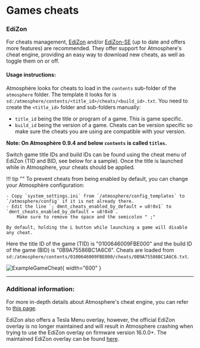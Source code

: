 # Games cheats

### **EdiZon**

For cheats management, [EdiZon](https://github.com/WerWolv/EdiZon/releases) and/or [EdiZon-SE](https://github.com/tomvita/EdiZon-SE/releases) (up to date and offers more features) are recommended. They offer support for Atmosphere's cheat engine, providing an easy way to download new cheats, as well as toggle them on or off.


#### **Usage instructions:**

Atmosphère looks for cheats to load in the `contents` sub-folder of the `atmosphere` folder. The template it looks for is `sd:/atmosphere/contents/<title_id>/cheats/<build_id>.txt`.
You need to create the `<title_id>` folder and sub-folders manually:

- `title_id` being the title or program of a game. This is game specific.
- `build_id` being the version of a game. Cheats can be version specific so make sure the cheats you are using are compatible with your version.

**Note: On Atmosphère 0.9.4 and below `contents` is called `titles`.**

Switch game title IDs and build IDs can be found using the cheat menu of EdiZon (TID and BID, see below for a sample). Once the title is launched while in Atmosphere, your cheats should be applied.

!!! tip ""
    To prevent cheats from being enabled by default, you can change your Atmosphère configuration:

    - Copy `system_settings.ini` from `/atmosphere/config_templates` to `/atmosphere/config` if it is not already there.
    - Edit the line `; dmnt_cheats_enabled_by_default = u8!0x1` to `dmnt_cheats_enabled_by_default = u8!0x0`.
        Make sure to remove the space and the semicolon " ;"

    By default, holding the L button while launching a game will disable any cheat.

Here the title ID of the game (TID) is "0100646009FBE000" and the build ID of the game (BID) is "0B9A75586BC1A6C6". Cheats are loaded from `sd:/atmosphere/contents/0100646009FBE000/cheats/0B9A75586BC1A6C6.txt`.

![ExampleGameCheat](../extras/img/game_cheating.jpg){ width="600" }

-----

### **Additional information:**

For more in-depth details about Atmosphere's cheat engine, you can refer to [this page](https://github.com/Atmosphere-NX/Atmosphere/blob/master/docs/features/cheats.md).<br>

EdiZon also offers a Tesla Menu overlay, however, the official EdiZon overlay is no longer maintained and will result in Atmosphere crashing when trying to use the EdiZon overlay on firmware version 16.0.0+.
The maintained EdiZon overlay can be found [here](https://github.com/proferabg/EdiZon-Overlay/releases).

